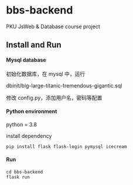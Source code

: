# bbs-backend
PKU JsWeb &amp; Database course project

## Install and Run

#### Mysql database

初始化数据库，在 mysql 中，运行

dbinit/big-large-titanic-tremendous-gigantic.sql

修改 config.py，添加用户名，密码等配置

#### Python environment

python = 3.8

install dependency

```shell
pip install flask flask-login pymysql icecream
```

#### Run

```shell
cd bbs-backend
flask run
```
